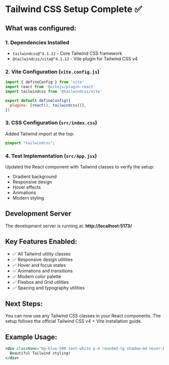 # Tailwind CSS Setup Complete ✅

## What was configured:

### 1. **Dependencies Installed**
- `tailwindcss@^4.1.12` - Core Tailwind CSS framework
- `@tailwindcss/vite@^4.1.12` - Vite plugin for Tailwind CSS v4

### 2. **Vite Configuration** (`vite.config.js`)
```javascript
import { defineConfig } from 'vite'
import react from '@vitejs/plugin-react'
import tailwindcss from '@tailwindcss/vite'

export default defineConfig({
  plugins: [react(), tailwindcss()],
})
```

### 3. **CSS Configuration** (`src/index.css`)
Added Tailwind import at the top:
```css
@import "tailwindcss";
```

### 4. **Test Implementation** (`src/App.jsx`)
Updated the React component with Tailwind classes to verify the setup:
- Gradient background
- Responsive design
- Hover effects
- Animations
- Modern styling

## Development Server
The development server is running at: **http://localhost:5173/**

## Key Features Enabled:
- ✅ All Tailwind utility classes
- ✅ Responsive design utilities
- ✅ Hover and focus states
- ✅ Animations and transitions
- ✅ Modern color palette
- ✅ Flexbox and Grid utilities
- ✅ Spacing and typography utilities

## Next Steps:
You can now use any Tailwind CSS classes in your React components. The setup follows the official Tailwind CSS v4 + Vite installation guide.

## Example Usage:
```jsx
<div className="bg-blue-500 text-white p-4 rounded-lg shadow-md hover:bg-blue-600 transition-colors">
  Beautiful Tailwind styling!
</div>
```
